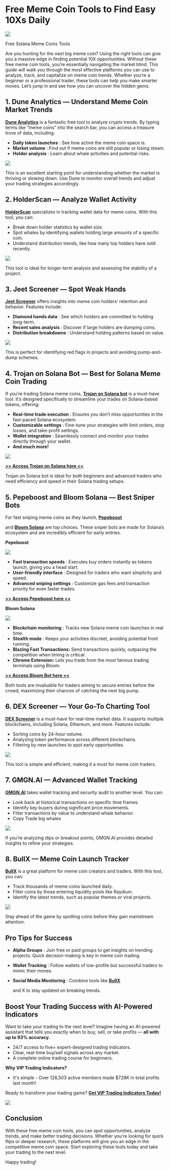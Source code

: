 # Free Meme Coin Tools to Find Easy 10Xs Daily

![](https://miro.medium.com/v2/1*SwkY5pzu-qIfSROVn-82dg.png)

Free Solana Meme Coins Tools

Are you hunting for the next big meme coin? Using the right tools can give you a massive edge in finding potential 10X opportunities. Without these free meme coin tools, you’re essentially navigating the market blind. This guide will walk you through the most effective platforms you can use to analyze, track, and capitalize on meme coin trends. Whether you’re a beginner or a professional trader, these tools can help you make smarter moves. Let’s jump in and see how you can uncover the hidden gems.

## 1. Dune Analytics — Understand Meme Coin Market Trends

[**Dune Analytics**](https://dune.com/discover/topics/trending)
is a fantastic free tool to analyze crypto trends. By typing terms like “meme coins” into the search bar, you can access a treasure trove of data, including:

* **Daily token launches**
  : See how active the meme coin space is.
* **Market volume**
  : Find out if meme coins are still popular or losing steam.
* **Holder analysis**
  : Learn about whale activities and potential risks.

![](https://miro.medium.com/v2/1*hDLzNbOmskchW1KwD9g8JA.png)

This is an excellent starting point for understanding whether the market is thriving or slowing down. Use Dune to monitor overall trends and adjust your trading strategies accordingly.

## 2. HolderScan — Analyze Wallet Activity

[**HolderScan**](https://holderscan.com/)
specializes in tracking wallet data for meme coins. With this tool, you can:

* Break down holder statistics by wallet size.
* Spot whales by identifying wallets holding large amounts of a specific coin.
* Understand distribution trends, like how many top holders have sold recently.

![](https://miro.medium.com/v2/1*99RcATmWJRrlDIdrGPVXKQ.png)

This tool is ideal for longer-term analysis and assessing the stability of a project.

## 3. Jeet Screener — Spot Weak Hands

[**Jeet Screener**](https://www.jeetscreener.com/)
offers insights into meme coin holders’ retention and behavior. Features include:

* **Diamond hands data**
  : See which holders are committed to holding long-term.
* **Recent sales analysis**
  : Discover if large holders are dumping coins.
* **Distribution breakdowns**
  : Understand holding patterns based on value.

![](https://miro.medium.com/v2/1*OpzDwxBghKlgEikEZY1PuQ.png)

This is perfect for identifying red flags in projects and avoiding pump-and-dump schemes.

## 4. Trojan on Solana Bot — Best for Solana Meme Coin Trading

If you’re trading Solana meme coins,
[**Trojan on Solana bot**](https://t.me/solana_trojanbot?start=r-corokere)
is a must-have tool. It’s designed specifically to streamline your trades on Solana-based tokens, offering:

* **Real-time trade execution**
  : Ensures you don’t miss opportunities in the fast-paced Solana ecosystem.
* **Customizable settings**
  : Fine-tune your strategies with limit orders, stop losses, and take-profit settings.
* **Wallet integration**
  : Seamlessly connect and monitor your trades directly through your wallet.
* **And much more!**

![](https://miro.medium.com/v2/1*w6Bi2siERKBVIdrkFZFOTQ.png)

[**>> Access Trojan on Solana here <<**](https://t.me/solana_trojanbot?start=r-corokere)

Trojan on Solana bot is ideal for both beginners and advanced traders who need efficiency and speed in their Solana trading setups.

## 5. Pepeboost and Bloom Solana — Best Sniper Bots

For fast sniping meme coins as they launch,
[**Pepeboost**](https://t.me/pepeboost_sol_bot?start=ref_08u3no)

and
[**Bloom Solana**](https://t.me/BloomSolana_bot?start=ref_PLV30K0ALA)
are top choices. These sniper bots are made for Solana’s ecosystem and are incredibly efficient for early entries.

**Pepeboost**

![](https://miro.medium.com/v2/1*Bdd5-IAP14BaK5XcLcd5WA.png)

* **Fast transaction speeds**
  : Executes buy orders instantly as tokens launch, giving you a head start.
* **User-friendly interface**
  : Designed for traders who want simplicity and speed.
* **Advanced sniping settings**
  : Customize gas fees and transaction priority for even faster trades.

[**>> Access Pepeboost here <<**](https://t.me/pepeboost_sol_bot?start=ref_08u3no)

**Bloom Solana**

![](https://miro.medium.com/v2/1*Cj04KVIRHuFqpE5JqgYJxA.png)

* **Blockchain monitoring**
  : Tracks new Solana meme coin launches in real time.
* **Stealth mode**
  : Keeps your activities discreet, avoiding potential front running.
* **Blazing Fast Transactions:**
  Send transactions quickly, outpacing the competition when timing is critical.
* **Chrome Extension:**
  Lets you trade from the most famous trading terminals using Bloom.

[**>> Access Bloom Bot here <<**](https://t.me/BloomSolana_bot?start=ref_PLV30K0ALA)

Both tools are invaluable for traders aiming to secure entries before the crowd, maximizing their chances of catching the next big pump.

## 6. DEX Screener — Your Go-To Charting Tool

[**DEX Screener**](https://dexscreener.com/search)
is a must-have for real-time market data. It supports multiple blockchains, including Solana, Ethereum, and more. Features include:

* Sorting coins by 24-hour volume.
* Analyzing token performance across different blockchains.
* Filtering by new launches to spot early opportunities.

![](https://miro.medium.com/v2/1*drytRyaPjAVyUFaqn5LOTA.png)

This tool is simple and efficient, making it a must for meme coin traders.

## 7. GMGN.AI — Advanced Wallet Tracking

[**GMGN.AI**](https://gmgn.ai/?ref=cryptohawk&chain=sol)
takes wallet tracking and security audit to another level. You can:

* Look back at historical transactions on specific time frames.
* Identify key buyers during significant price movements.
* Filter transactions by value to understand whale behavior.
* Copy Trade big whales

![](https://miro.medium.com/v2/1*393eE9Ow6xzIXbragyqQwQ.png)

If you’re analyzing dips or breakout points, GMGN.AI provides detailed insights to refine your strategies.

## 8. BullX — Meme Coin Launch Tracker

[**BullX**](https://t.me/BullxBetaBot)
is a great platform for meme coin creators and traders. With this tool, you can:

* Track thousands of meme coins launched daily.
* Filter coins by those entering liquidity pools like Raydium.
* Identify the latest trends, such as popular themes or viral projects.

![](https://miro.medium.com/v2/1*eo_PRlnF-Aebmm7e-OFhdQ.png)

Stay ahead of the game by spotting coins before they gain mainstream attention.

## Pro Tips for Success

* **Alpha Groups**
  : Join free or paid groups to get insights on trending projects. Quick decision-making is key in meme coin trading.
* **Wallet Tracking**
  : Follow wallets of low-profile but successful traders to mimic their moves.

* **Social Media Monitoring**
  : Combine tools like
  [**BullX**](https://t.me/BullxBetaBot)

  and X to stay updated on breaking trends.

## Boost Your Trading Success with AI-Powered Indicators

Want to take your trading to the next level? Imagine having an AI-powered assistant that tells you exactly when to buy, sell, or take profits —
**all with up to 93% accuracy.**

* 24/7 access to five+ expert-designed trading indicators.
* Clear, real-time buy/sell signals across any market.
* A complete online trading course for beginners.

**Why VIP Trading Indicators?**

* It's simple - Over 126,503 active members made $728K in total profits last month!

Ready to transform your trading game?
[**Get VIP Trading Indicators Today!**](https://vipindicators.xyz)

![](https://vipindicators.xyz/2.png)

## Conclusion

With these free meme coin tools, you can spot opportunities, analyze trends, and make better trading decisions. Whether you’re looking for quick flips or deeper research, these platforms will give you an edge in the competitive meme coin space. Start exploring these tools today and take your trading to the next level.

Happy trading!